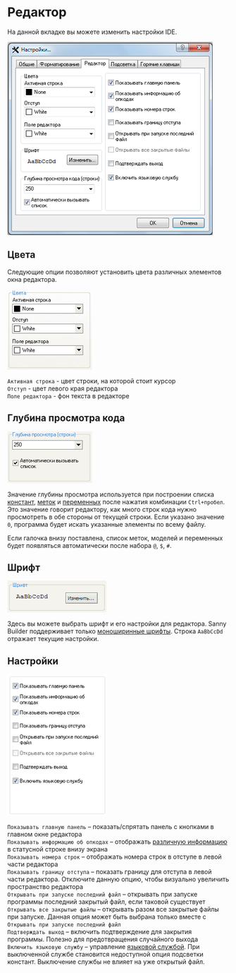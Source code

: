 # Редактор

На данной вкладке вы можете изменить настройки IDE.

![](../.gitbook/assets/editor-ru.png)

## Цвета

Следующие опции позволяют установить цвета различных элементов окна редактора.

![](../.gitbook/assets/editor01.gif)

`Активная строка` - цвет строки, на которой стоит курсор  
`Отступ` - цвет левого края редактора  
`Поле редактора` - фон текста в редакторе

## Глубина просмотра кода

![](../.gitbook/assets/editor02.gif)

Значение глубины просмотра используется при построении списка [констант](../coding/constants.md), [меток](../coding/data-types.md#metki) и [переменных](../coding/variables.md) после нажатия комбинации `Ctrl+пробел`. Это значение говорит редактору, как много строк кода нужно просмотреть в обе стороны от текущей строки. Если указано значение `0`, программа будет искать указанные элементы по всему файлу.

Если галочка внизу поставлена, список меток, моделей и переменных будет появляться автоматически после набора  `@`, `$`, `#`.

## Шрифт

![](../.gitbook/assets/editor04.gif)

Здесь вы можете выбрать шрифт и его настройки для редактора. Sanny Builder поддерживает только [моноширинные шрифты](https://ru.wikipedia.org/wiki/%D0%9C%D0%BE%D0%BD%D0%BE%D1%88%D0%B8%D1%80%D0%B8%D0%BD%D0%BD%D1%8B%D0%B9_%D1%88%D1%80%D0%B8%D1%84%D1%82). Строка `AaBbCcDd` отражает текущие настройки.

## Настройки

![](../.gitbook/assets/editor-settings-ru.png)

`Показывать главную панель` – показать/спрятать панель с кнопками в главном окне редактора  
`Показывать информацию об опкодах` – отображать [различную информацию](../features.md#pokaz-razlichnoi-informacii-o-tekushem-opkode) в статусной строке внизу экрана   
`Показывать номера строк` – отображать номера строк в отступе в левой части редактора   
`Показывать границу отступа` – показать границу для отступа в левой части редактора. Отключите данную опцию, чтобы визуально увеличить пространство редактора  
`Открывать при запуске последний файл` – открывать при запуске программы последний закрытый файл, если таковой существует  
`Открывать все закрытые файлы` – открывать разом все закрытые файлы при запуске. Данная опция может быть выбрана только вместе с `Открывать при запуске последний файл`  
`Подтверждать выход` – включить подтверждение для закрытия программы. Полезно для предотвращения случайного выхода  
`Включить языковую службу` – управление [языковой службой](../language-service.md). При выключенной службе становится недоступной опция подсветки констант. Выключение службы не влияет на уже открытый файл.

